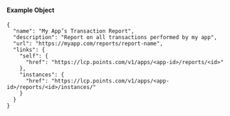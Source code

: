 #### Example Object

    {
      "name": "My App’s Transaction Report",
      "description": "Report on all transactions performed by my app",
      "url": "https://myapp.com/reports/report-name",
      "links": {
        "self": {
          "href": "https://lcp.points.com/v1/apps/<app-id>/reports/<id>"
        },
        "instances": {
          "href": "https://lcp.points.com/v1/apps/<app-id>/reports/<id>/instances/"
        }
      }
    }






